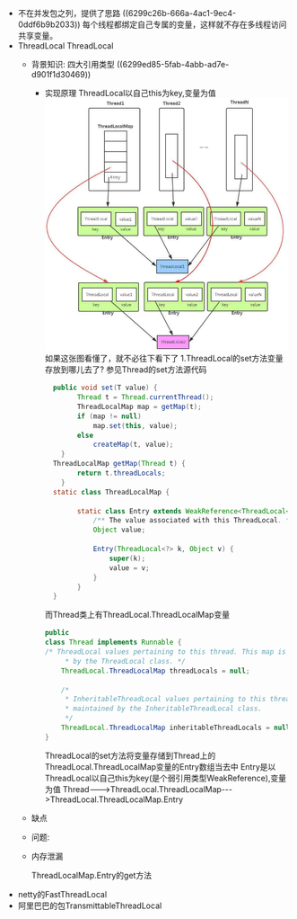 - 不在并发包之列，提供了思路
  ((6299c26b-666a-4ac1-9ec4-0ddf6b9b2033)) 
  每个线程都绑定自己专属的变量，这样就不存在多线程访问共享变量。
- ThreadLocal
  ThreadLocal
	- 背景知识:
	  四大引用类型 ((6299ed85-5fab-4abb-ad7e-d901f1d30469))
		- 实现原理
		  ThreadLocal以自己this为key,变量为值
		  ![image.png](../assets/image_1654255981331_0.png)
		  如果这张图看懂了，就不必往下看下了
		  1.ThreadLocal的set方法变量存放到哪儿去了?
		  参见Thread的set方法源代码
		  ```java
		  	public void set(T value) {
		          Thread t = Thread.currentThread();
		          ThreadLocalMap map = getMap(t);
		          if (map != null)
		              map.set(this, value);
		          else
		              createMap(t, value);
		      }
		  	ThreadLocalMap getMap(Thread t) {
		          return t.threadLocals;
		      }
		  	static class ThreadLocalMap {
		  
		          static class Entry extends WeakReference<ThreadLocal<?>> {
		              /** The value associated with this ThreadLocal. */
		              Object value;
		  
		              Entry(ThreadLocal<?> k, Object v) {
		                  super(k);
		                  value = v;
		              }
		          }
		  	}
		  ```
		  而Thread类上有ThreadLocal.ThreadLocalMap变量
		  ```java
		  public
		  class Thread implements Runnable {	
		  /* ThreadLocal values pertaining to this thread. This map is maintained
		       * by the ThreadLocal class. */
		      ThreadLocal.ThreadLocalMap threadLocals = null;
		  
		      /*
		       * InheritableThreadLocal values pertaining to this thread. This map is
		       * maintained by the InheritableThreadLocal class.
		       */
		      ThreadLocal.ThreadLocalMap inheritableThreadLocals = null;
		  }
		  ```
		  ThreadLocal的set方法将变量存储到Thread上的ThreadLocal.ThreadLocalMap变量的Entry数组当去中
		  Entry是以ThreadLocal以自己this为key(是个弱引用类型WeakReference),变量为值
		  Thread--->ThreadLocal.ThreadLocalMap--->ThreadLocal.ThreadLocalMap.Entry
	- 缺点
	- 问题:
	- 内存泄漏
	  
	  ThreadLocalMap.Entry的get方法
- netty的FastThreadLocal
- 阿里巴巴的包TransmittableThreadLocal